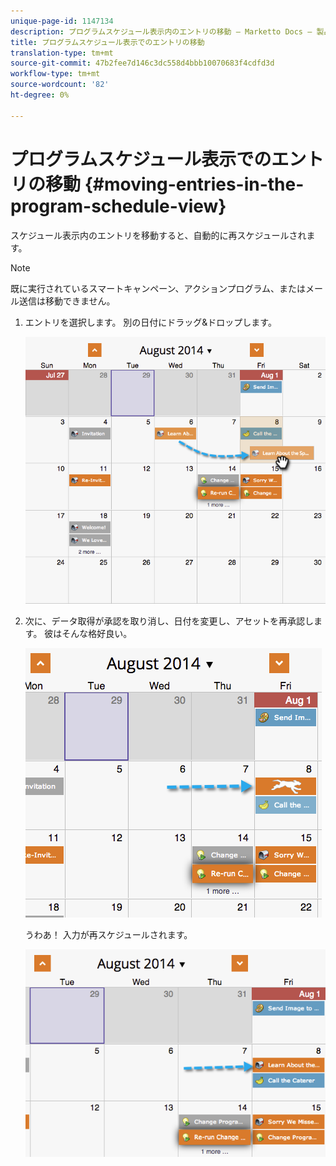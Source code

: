 ```yaml
---
unique-page-id: 1147134
description: プログラムスケジュール表示内のエントリの移動 — Marketto Docs — 製品ドキュメント
title: プログラムスケジュール表示でのエントリの移動
translation-type: tm+mt
source-git-commit: 47b2fee7d146c3dc558d4bbb10070683f4cdfd3d
workflow-type: tm+mt
source-wordcount: '82'
ht-degree: 0%

---
```



# プログラムスケジュール表示でのエントリの移動 {#moving-entries-in-the-program-schedule-view}

スケジュール表示内のエントリを移動すると、自動的に再スケジュールされます。

>[!NOTE]
>
>既に実行されているスマートキャンペーン、アクションプログラム、またはメール送信は移動できません。

1. エントリを選択します。 別の日付にドラッグ&amp;ドロップします。

   ![](assets/image2014-9-18-17-3a47-3a23.png)

1. 次に、データ取得が承認を取り消し、日付を変更し、アセットを再承認します。 彼はそんな格好良い。

   ![](assets/image2014-9-18-17-3a47-3a35.png)

   うわあ！ 入力が再スケジュールされます。

   ![](assets/image2014-9-18-17-3a49-3a19.png)

